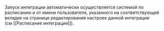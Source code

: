 Запуск интеграции автоматически осуществляется системой по расписанию и от имени пользователя, указанного на соответствующей вкладке на странице редактирования настроек данной интеграции (см [[Расписание интеграции]]).